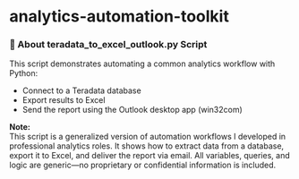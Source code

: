 # analytics-automation-toolkit

### 📝 About teradata_to_excel_outlook.py Script

This script demonstrates automating a common analytics workflow with Python:
- Connect to a Teradata database
- Export results to Excel
- Send the report using the Outlook desktop app (win32com)

**Note:**  
This script is a generalized version of automation workflows I developed in professional analytics roles.
It shows how to extract data from a database, export it to Excel, and deliver the report via email.
All variables, queries, and logic are generic—no proprietary or confidential information is included.

